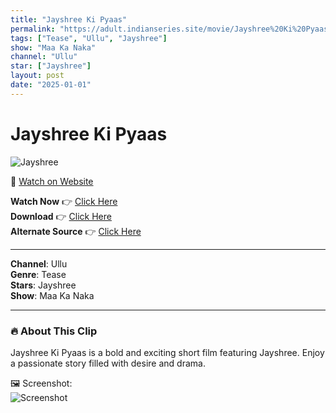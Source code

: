 ```yaml
---
title: "Jayshree Ki Pyaas"
permalink: "https://adult.indianseries.site/movie/Jayshree%20Ki%20Pyaas"
tags: ["Tease", "Ullu", "Jayshree"]
show: "Maa Ka Naka"
channel: "Ullu"
star: ["Jayshree"]
layout: post
date: "2025-01-01"
---
```


# Jayshree Ki Pyaas

![Jayshree](https://shorts.desisins.com/wp-content/uploads/2025/01/Jayshree-ki.jpg)

🔗 [Watch on Website](https://adult.indianseries.site/movie/Jayshree%20Ki%20Pyaas)

**Watch Now** 👉 [Click Here](https://adult.indianseries.site/movie/Jayshree%20Ki%20Pyaas)  
**Download** 👉 [Click Here](https://adult.indianseries.site/movie/Jayshree%20Ki%20Pyaas)  
**Alternate Source** 👉 [Click Here](https://adult.indianseries.site/movie/Jayshree%20Ki%20Pyaas)

---

**Channel**: Ullu  
**Genre**: Tease  
**Stars**: Jayshree  
**Show**: Maa Ka Naka

---

### 🔥 About This Clip

Jayshree Ki Pyaas is a bold and exciting short film featuring Jayshree. Enjoy a passionate story filled with desire and drama.
 
🖼️ Screenshot:  
![Screenshot](https://shorts.desisins.com/wp-content/uploads/2025/01/Jayshree-ki.jpg)
